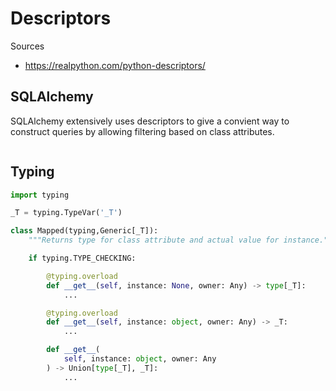 # Descriptors

Sources

- https://realpython.com/python-descriptors/

## SQLAlchemy

SQLAlchemy extensively uses descriptors to give a convient way to construct queries by allowing filtering based on class attributes.

```python

```

## Typing

```python
import typing

_T = typing.TypeVar('_T')

class Mapped(typing,Generic[_T]):
    """Returns type for class attribute and actual value for instance."""

    if typing.TYPE_CHECKING:

        @typing.overload
        def __get__(self, instance: None, owner: Any) -> type[_T]:
            ...

        @typing.overload
        def __get__(self, instance: object, owner: Any) -> _T:
            ...

        def __get__(
            self, instance: object, owner: Any
        ) -> Union[type[_T], _T]:
            ...
```
